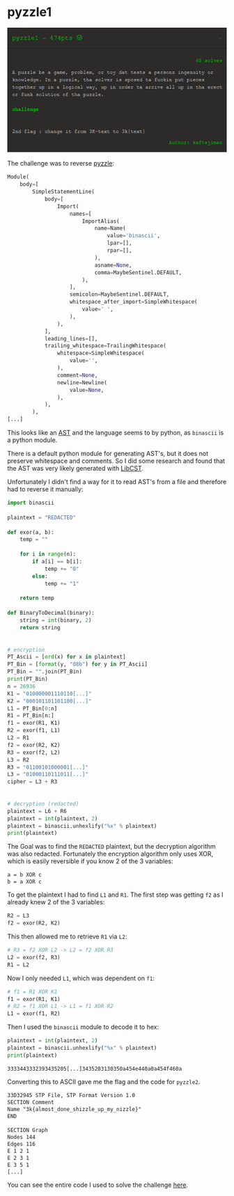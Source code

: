 # pyzzle1
![](img/challenge.png)

The challenge was to reverse [pyzzle](pyzzle):
```python
Module(
    body=[
        SimpleStatementLine(
            body=[
                Import(
                    names=[
                        ImportAlias(
                            name=Name(
                                value='binascii',
                                lpar=[],
                                rpar=[],
                            ),
                            asname=None,
                            comma=MaybeSentinel.DEFAULT,
                        ),
                    ],
                    semicolon=MaybeSentinel.DEFAULT,
                    whitespace_after_import=SimpleWhitespace(
                        value=' ',
                    ),
                ),
            ],
            leading_lines=[],
            trailing_whitespace=TrailingWhitespace(
                whitespace=SimpleWhitespace(
                    value='',
                ),
                comment=None,
                newline=Newline(
                    value=None,
                ),
            ),
        ),
[...]
```
This looks like an [AST](https://en.wikipedia.org/wiki/Abstract_syntax_tree) and the language seems to by python, as `binascii` is a python module. 

There is a default python module for generating AST's, but it does not preserve whitespace and comments. So I did some research and found that the AST was very likely generated with [LibCST](https://libcst.readthedocs.io/en/latest/index.html). 

Unfortunately I didn't find a way for it to read AST's from a file and therefore had to reverse it manually:
```python
import binascii

plaintext = "REDACTED"

def exor(a, b):
    temp = ""
    
    for i in range(n):
        if a[i] == b[i]:
            temp += "0"
        else:
            temp += "1"
    
    return temp
    
def BinaryToDecimal(binary):
    string = int(binary, 2)
    return string 
    
    
# encryption 
PT_Ascii = [ord(x) for x in plaintext]
PT_Bin = [format(y, "08b") for y in PT_Ascii]
PT_Bin = "".join(PT_Bin)
print(PT_Bin)
n = 26936
K1 = "010000001110110[...]"
K2 = "000101101101100[...]"
L1 = PT_Bin[0:n]
R1 = PT_Bin[n:]
f1 = exor(R1, K1)
R2 = exor(f1, L1)
L2 = R1
f2 = exor(R2, K2)
R3 = exor(f2, L2)
L3 = R2
R3 = "01100101000001[...]"
L3 = "01000110111011[...]"
cipher = L3 + R3


# decryption (redacted)
plaintext = L6 + R6 
plaintext = int(plaintext, 2)
plaintext = binascii.unhexlify("%x" % plaintext)
print(plaintext)
```
The Goal was to find the `REDACTED` plaintext, but the decryption algorithm was also redacted. Fortunately the encryption algorithm only uses XOR, which is easily reversible if you know 2 of the 3 variables:
```
a = b XOR c
b = a XOR c
```
To get the plaintext I had to find `L1` and `R1`. The first step was getting `f2` as I already knew 2 of the 3 variables:
```python
R2 = L3
f2 = exor(R2, K2)
```
This then allowed me to retrieve `R1` via `L2`:
```python
# R3 = f2 XOR L2 -> L2 = f2 XOR R3 
L2 = exor(f2, R3)
R1 = L2
```
Now I only needed `L1`, which was dependent on `f1`:
```python
# f1 = R1 XOR K1
f1 = exor(R1, K1)
# R2 = f1 XOR L1 -> L1 = f1 XOR R2 
L1 = exor(f1, R2)
```
Then I used the `binascii` module to decode it to hex:
```python
plaintext = int(plaintext, 2)
plaintext = binascii.unhexlify("%x" % plaintext)
print(plaintext)
```
```
3333443332393435205[...]3435203130350a454e440a0a454f460a
```
Converting this to ASCII gave me the flag and the code for `pyzzle2`.
```
33D32945 STP File, STP Format Version 1.0
SECTION Comment
Name "3k{almost_done_shizzle_up_my_nizzle}"
END

SECTION Graph
Nodes 144
Edges 116
E 1 2 1
E 2 3 1
E 3 5 1
[...]
```
You can see the entire code I used to solve the challenge [here](pyzzle.py).
